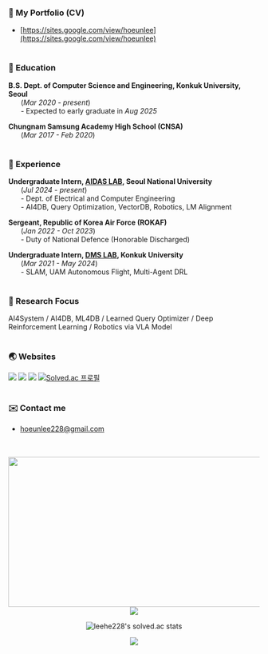 ### 📄 My Portfolio (CV)
- [https://sites.google.com/view/hoeunlee](https://sites.google.com/view/hoeunlee) <br> <br>

### 🏫 Education
**B.S. Dept. of Computer Science and Engineering, Konkuk University, Seoul** <br>
&emsp;&ensp;&nbsp;(*Mar 2020 - present*) <br>
&emsp;&ensp;&nbsp;- Expected to early graduate in *Aug 2025* <br>


**Chungnam Samsung Academy High School (CNSA)** <br> 
&emsp;&ensp;&nbsp;(*Mar 2017 - Feb 2020*) <br>
<br>

### 🔬 Experience 
**Undergraduate Intern, [AIDAS LAB](https://aidas.snu.ac.kr), Seoul National University** <br>
&emsp;&ensp;&nbsp;(*Jul 2024 - present*) <br>
&emsp;&ensp;&nbsp;- Dept. of Electrical and Computer Engineering <br>
&emsp;&ensp;&nbsp;- AI4DB, Query Optimization, VectorDB, Robotics, LM Alignment<br>

**Sergeant, Republic of Korea Air Force (ROKAF)** <br>
&emsp;&ensp;&nbsp;(*Jan 2022 - Oct 2023*) <br>
&emsp;&ensp;&nbsp;- Duty of National Defence (Honorable Discharged) <br>

**Undergraduate Intern, [DMS LAB](https://dmslab-konkuk.github.io), Konkuk University** <br>
&emsp;&ensp;&nbsp;(*Mar 2021 - May 2024*) <br>
&emsp;&ensp;&nbsp;- SLAM, UAM Autonomous Flight, Multi-Agent DRL<br>
<br>

### 🎯 Research Focus
AI4System / AI4DB, ML4DB / Learned Query Optimizer / Deep Reinforcement Learning / Robotics via VLA Model
<br> <br>

### 🌏 Websites 
<a href="https://www.linkedin.com/in/leehe228/" target="_blank"><img src="https://img.shields.io/badge/HoeunLee-0A66C2?style=flat-square&logo=Linkedin&logoColor=white"/></a> <a href="https://scholar.google.com/citations?user=8ILu7yEAAAAJ&hl=ko&authuser=1" target="_blank"><img src="https://img.shields.io/badge/Google_Scholar-4285F4?style=flat-square&logo=Google&logoColor=white"/></a> <a href="https://deepdeepit.tistory.com" target="_blank"><img src="https://img.shields.io/badge/Tistory_Blog-000000?style=flat-square&logo=Tistory&logoColor=white"/></a> [![Solved.ac 프로필](http://mazassumnida.wtf/api/mini/generate_badge?boj=leehe228)](https://solved.ac/leehe228)
<br> <br>

### ✉️ Contact me  
- hoeunlee228@gmail.com
<br>
<br>

<div align="center">
  
<a href="https://github.com/devxb/gitanimals">
<img
  src="https://render.gitanimals.org/farms/leehe228"
  width="600"
  height="300"
/>
</a>

<picture>
  <source
    srcset="https://github-readme-stats.vercel.app/api?username=leehe228&show_icons=true&theme=dark&locale=en"
    media="(prefers-color-scheme: dark)"
  />
  <source
    srcset="https://github-readme-stats.vercel.app/api?username=leehe228&show_icons=true&locale=en"
    media="(prefers-color-scheme: light), (prefers-color-scheme: no-preference)"
  />
  <img src="https://github-readme-stats.vercel.app/api?username=leehe228&show_icons=true&locale=en" />
</picture>

![leehe228's solved.ac stats](https://github-readme-solvedac.hyp3rflow.vercel.app/api/?handle=leehe228)

<div>
<a href="https://hits.seeyoufarm.com">
<img src="https://hits.seeyoufarm.com/api/count/incr/badge.svg?url=https%3A%2F%2Fgithub.com%2Fleehe228%2Fhitcounter&count_bg=%2379C83D&title_bg=%23555555&icon=&icon_color=%23E7E7E7&title=hits&edge_flat=false"/></a>
</div>
<br>

</div>
